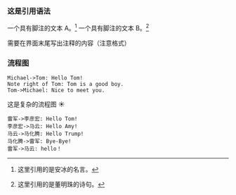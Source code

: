 ### 这是引用语法

一个具有脚注的文本 A。[^1]
一个具有脚注的文本 B。[^2]

需要在界面末尾写出注释的内容（注意格式）

### 流程图

```sequence
Michael->Tom: Hello Tom!
Note right of Tom: Tom is a good boy.
Tom->Michael: Nice to meet you.
```

这是复杂的流程图 :sunny:

```sequence
雷军->李彦宏: Hello Tom!
李彦宏->马云: Hello Amy!
马云->马化腾: Hello Trump!
马化腾->雷军: Bye-Bye!
雷军->马云: hello！
```

[^1]: 这里引用的是安冰的名言。
[^2]: 这里引用的是董明珠的诗句。
